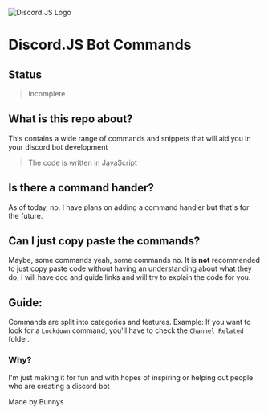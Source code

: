 ![Discord.JS Logo](https://opencollective-production.s3.us-west-1.amazonaws.com/3155c0c0-412d-11ec-8d2d-053636eb5d04.png)
# Discord.JS Bot Commands
## Status 
> Incomplete
## What is this repo about?
This contains a wide range of commands and snippets that will aid you in your discord bot development 
> The code is written in JavaScript

## Is there a command hander?
As of today, no. I have plans on adding a command handler but that's for the future.

## Can I just copy paste the commands?
Maybe, some commands yeah, some commands no. 
It is **not** recommended to just copy paste code without having an understanding about what they do, I will have doc and guide links and will try to explain the code for you.

## Guide:
Commands are split into categories and features.
Example: If you want to look for a `Lockdown` command, you'll have to check the `Channel Related` folder.

### Why?
I'm just making it for fun and with hopes of inspiring or helping out people who are creating a discord bot

Made by Bunnys 
